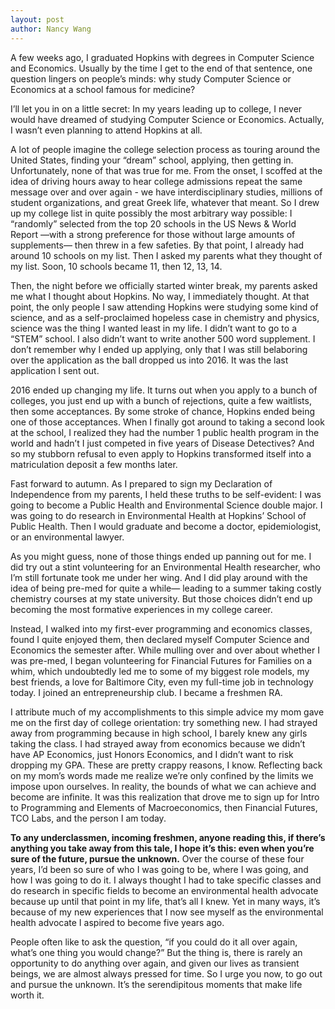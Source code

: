 ```yaml
---
layout: post
author: Nancy Wang
---
```

A few weeks ago, I graduated Hopkins with degrees in Computer Science and Economics. Usually by the time I get to the end of that sentence, one question lingers on people’s minds: why study Computer Science or Economics at a school famous for medicine? 

I’ll let you in on a little secret: In my years leading up to college, I never would have dreamed of studying Computer Science or Economics. Actually, I wasn’t even planning to attend Hopkins at all. 

A lot of people imagine the college selection process as touring around the United States, finding your “dream” school, applying, then getting in. Unfortunately, none of that was true for me. From the onset, I scoffed at the idea of driving hours away to hear college admissions repeat the same message over and over again - we have interdisciplinary studies, millions of student organizations, and great Greek life, whatever that meant. So I drew up my college list in quite possibly the most arbitrary way possible: I “randomly” selected from the top 20 schools in the US News & World Report —with a strong preference for those without large amounts of supplements—  then threw in a few safeties. By that point, I already had around 10 schools on my list. Then I asked my parents what they thought of my list. Soon, 10 schools became 11, then 12, 13, 14.

Then, the night before we officially started winter break, my parents asked me what I thought about Hopkins. No way, I immediately thought. At that point, the only people I saw attending Hopkins were studying some kind of science, and as a self-proclaimed hopeless case in chemistry and physics, science was the thing I wanted least in my life. I didn’t want to go to a “STEM” school. I also didn’t want to write another 500 word supplement. I don’t remember why I ended up applying, only that I was still belaboring over the application as the ball dropped us into 2016. It was the last application I sent out.

2016 ended up changing my life. It turns out when you apply to a bunch of colleges, you just end up with a bunch of rejections, quite a few waitlists, then some acceptances. By some stroke of chance, Hopkins ended being one of those acceptances. When I finally got around to taking a second look at the school, I realized they had the number 1 public health program in the world and hadn’t I just competed in five years of Disease Detectives? And so my stubborn refusal to even apply to Hopkins transformed itself into a matriculation deposit a few months later.

Fast forward to autumn. As I prepared to sign my Declaration of Independence from my parents, I held these truths to be self-evident: I was going to become a Public Health and Environmental Science double major. I was going to do research in Environmental Health at Hopkins’ School of Public Health. Then I would graduate and become a doctor, epidemiologist, or an environmental lawyer.

As you might guess, none of those things ended up panning out for me. I did try out a stint volunteering for an Environmental Health researcher, who I’m still fortunate took me under her wing. And I did play around with the idea of being pre-med for quite a while— leading to a summer taking costly chemistry courses at my state university. But those choices didn’t end up becoming the most formative experiences in my college career.

Instead, I walked into my first-ever programming and economics classes, found I quite enjoyed them, then declared myself Computer Science and Economics the semester after. While mulling over and over about whether I was pre-med, I began volunteering for Financial Futures for Families on a whim, which undoubtedly led me to some of my biggest role models, my best friends, a love for Baltimore City, even my full-time job in technology today. I joined an entrepreneurship club. I became a freshmen RA. 
	
I attribute much of my accomplishments to this simple advice my mom gave me on the first day of college orientation: try something new. I had strayed away from programming because in high school, I barely knew any girls taking the class. I had strayed away from economics because we didn’t have AP Economics, just Honors Economics, and I didn’t want to risk dropping my GPA. These are pretty crappy reasons, I know. Reflecting back on my mom’s words made me realize we’re only confined by the limits we impose upon ourselves. In reality, the bounds of what we can achieve and become are infinite. It was this realization that drove me to sign up for Intro to Programming and Elements of Macroeconomics, then Financial Futures, TCO Labs, and the person I am today.

**To any underclassmen, incoming freshmen, anyone reading this, if there’s anything you take away from this tale, I hope it’s this: even when you’re sure of the future, pursue the unknown.** Over the course of these four years, I’d been so sure of who I was going to be, where I was going, and how I was going to do it. I always thought I had to take specific classes and do research in specific fields to become an environmental health advocate because up until that point in my life, that’s all I knew. Yet in many ways, it’s because of my new experiences that I now see myself as the environmental health advocate I aspired to become five years ago.
	
People often like to ask the question, “if you could do it all over again, what’s one thing you would change?” But the thing is, there is rarely an opportunity to do anything over again, and given our lives as transient beings, we are almost always pressed for time. So I urge you now, to go out and pursue the unknown. It’s the serendipitous moments that make life worth it.
